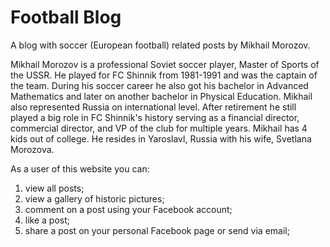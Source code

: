 # Football Blog

A blog with soccer (European football) related posts by Mikhail Morozov.
 
Mikhail Morozov is a professional Soviet soccer player, Master of Sports of the USSR. He played for FC Shinnik from 1981-1991 and was the captain of the team. During his soccer career he also got his bachelor in Advanced Mathematics and later on another bachelor in Physical Education.
Mikhail also represented Russia on international level. After retirement he still played a big role in FC Shinnik's history serving as a financial director, commercial director, and VP of the club for multiple years. Mikhail has 4 kids out of college. He resides in Yaroslavl, Russia with his wife, Svetlana Morozova.

As a user of this website you can:
1. view all posts;
2. view a gallery of historic pictures;
3. comment on a post using your Facebook account;
4. like a post;
5. share a post on your personal Facebook page or send via email;
